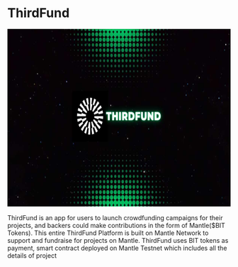 # ThirdFund

<img src = "./thirdfund-app/src/assets/coverpage.png" style= "width:700px;height:400px" />

ThirdFund is an app for users to launch crowdfunding campaigns for their projects, and backers could make contributions in the form of Mantle($BIT Tokens). 
This entire ThirdFund Platform is built on Mantle Network to support and fundraise for projects on Mantle. ThirdFund uses BIT tokens as payment, smart contract deployed on Mantle Testnet which includes all the details of project 
